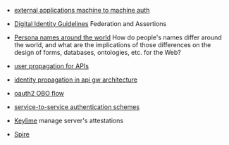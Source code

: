 * [external applications machine to machine auth](https://aws.amazon.com/blogs/security/approaches-for-authenticating-external-applications-in-a-machine-to-machine-scenario/)
* [Digital Identity Guidelines](https://nvlpubs.nist.gov/nistpubs/SpecialPublications/NIST.SP.800-63c.pdf) Federation and Assertions


* [Persona names around the world](https://www.w3.org/International/questions/qa-personal-names) How do people's names differ around the world, and what are the implications of those differences on the design of forms, databases, ontologies, etc. for the Web?

* [user propagation for APIs](https://www.ateam-oracle.com/post/authentication-and-user-propagation-for-api-calls)

* [identity propagation in api gw architecture](https://cloud.google.com/blog/products/api-management/identity-propagation-in-an-api-gateway-architecture)

* [oauth2 OBO flow](https://docs.microsoft.com/en-us/azure/active-directory/develop/v2-oauth2-on-behalf-of-flow)

* [service-to-service authentication schemes](https://web.archive.org/web/20200507173734/https://latacora.micro.blog/a-childs-garden/)

* [Keylime](https://keylime.dev/) manage server's attestations

* [Spire](https://github.com/spiffe/spire)
